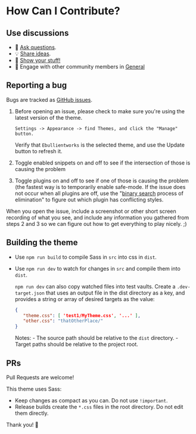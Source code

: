 # How Can I Contribute?

## Use discussions

* 🙋 [Ask questions](/discussions/categories/q-a).
* 💡 [Share ideas](/discussions/categories/ideas).
* 🎉 [Show your stuff!](/discussions/categories/show-and-tell)
* 💬 Engage with other community members in [General](/discussions/categories/general)

## Reporting a bug

Bugs are tracked as [GitHub issues](https://guides.github.com/features/issues/). 

1. Before opening an issue, please check to make sure you're using the latest version of the theme.
    ```
    Settings -> Appearance -> find Themes, and click the "Manage" button. 
    ```
    Verify that `Ebullientworks` is the selected theme, and use the Update button to refresh it.

2. Toggle enabled snippets on and off to see if the intersection of those is causing the problem

3. Toggle plugins on and off to see if one of those is causing the problem (the fastest way is
  to temporarily enable safe-mode. If the issue does not occur when all plugins are off, use the
  "[binary search](https://en.wikipedia.org/wiki/Binary_search_algorithm) process of elimination" to 
  figure out which plugin has conflicting styles.
  
When you open the issue, include a screenshot or other short screen recording of what you see,
and include any information you gathered from steps 2 and 3 so we can figure out how to get everything
to play nicely. ;)

## Building the theme

- Use `npm run build` to compile Sass in `src` into css in `dist`.
- Use `npm run dev` to watch for changes in `src` and compile them into `dist`.

    `npm run dev` can also copy watched files into test vaults.
    Create a `.dev-target.json` that uses an output file in the dist directory as a key, and provides a string or array of desired targets as the value:
    
    ```json
    {
       "theme.css": [ 'test1/MyTheme.css', '...' ],
       "other.css": "thatOtherPlace/"
    }
    ```
    Notes:
      - The source path should be relative to the `dist` directory.
      - Target paths should be relative to the project root.



## PRs

Pull Requests are welcome! 

This theme uses Sass:

- Keep changes as compact as you can. Do not use `!important`.
- Release builds create the `*.css` files in the root directory. Do not edit them directly.

Thank you! 🍻
